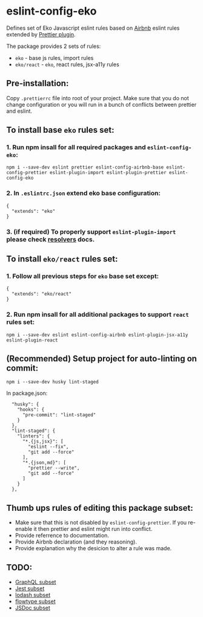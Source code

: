 # eslint-config-eko

Defines set of Eko Javascript eslint rules based on [Airbnb](https://github.com/airbnb/javascript) eslint rules extended by [Prettier plugin](https://github.com/prettier/eslint-plugin-prettier).

The package provides 2 sets of rules:
* `eko` - base js rules, import rules
* `eko/react` - `eko`, react rules, jsx-a11y rules

## Pre-installation:

Copy `.prettierrc` file into root of your project. Make sure that you do not change configuration or you will run in a bunch of conflicts between prettier and eslint.

## To install base `eko` rules set:

### 1. Run npm insall for all required packages and `eslint-config-eko`:

`npm i --save-dev eslint prettier eslint-config-airbnb-base eslint-config-prettier eslint-plugin-import eslint-plugin-prettier eslint-config-eko`

### 2. In `.eslintrc.json` extend eko base configuration:

```
{
  "extends": "eko"
}
```

### 3. (if required) To properly support `eslint-plugin-import` please check [resolvers](https://github.com/benmosher/eslint-plugin-import#resolvers) docs.

## To install `eko/react` rules set:

### 1. Follow all previous steps for `eko` base set except:
```
{
  "extends": "eko/react"
}
```

### 2. Run npm insall for all additional packages to support `react` rules set:

`npm i --save-dev eslint eslint-config-airbnb eslint-plugin-jsx-a11y eslint-plugin-react`

## (Recommended) Setup project for auto-linting on commit:
`npm i --save-dev husky lint-staged`

In package.json:
```
  "husky": {
    "hooks": {
      "pre-commit": "lint-staged"
    }
  },
  "lint-staged": {
    "linters": {
      "*.{js,jsx}": [
        "eslint --fix",
        "git add --force"
      ],
      "*.{json,md}": [
        "prettier --write",
        "git add --force"
      ]
    }
  },
```

## Thumb ups rules of editing this package subset:

* Make sure that this is not disabled by `eslint-config-prettier`. If you re-enable it then prettier and eslint might run into conflict.
* Provide referrence to documentation.
* Provide Airbnb declaration (and they reasoning).
* Provide explanation why the desicion to alter a rule was made.

## TODO:
* [GraphQL subset](https://github.com/apollographql/eslint-plugin-graphql)
* [Jest subset](https://github.com/jest-community/eslint-plugin-jest)
* [lodash subset](https://github.com/wix/eslint-plugin-lodash)
* [flowtype subset](https://github.com/gajus/eslint-plugin-flowtype)
* [JSDoc subset](https://github.com/gajus/eslint-plugin-jsdoc)

